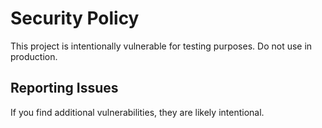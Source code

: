 # Security Policy

This project is intentionally vulnerable for testing purposes. Do not use in production.

## Reporting Issues

If you find additional vulnerabilities, they are likely intentional.
